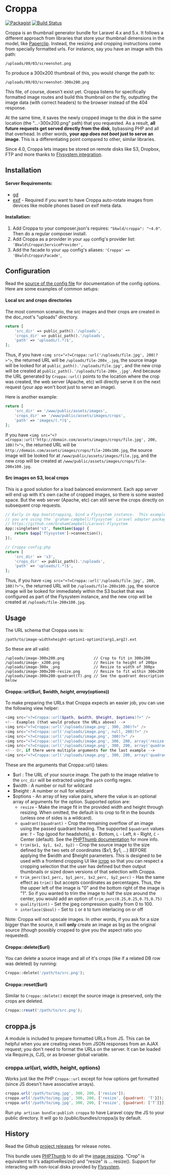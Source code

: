 # Croppa

[![Packagist](https://img.shields.io/packagist/v/bkwld/croppa.svg)](https://packagist.org/packages/bkwld/croppa) [![Build Status](https://img.shields.io/travis/BKWLD/croppa.svg)](https://travis-ci.org/BKWLD/croppa)

Croppa is an thumbnail generator bundle for Laravel 4.x and 5.x.  It follows a different approach from libraries that store your thumbnail dimensions in the model, like [Paperclip](https://github.com/thoughtbot/paperclip).  Instead, the resizing and cropping instructions come from specially formatted urls.  For instance, say you have an image with this path:

	/uploads/09/03/screenshot.png

To produce a 300x200 thumbnail of this, you would change the path to:

	/uploads/09/03/screenshot-300x200.png

This file, of course, doesn't exist yet.  Croppa listens for specifically formatted image routes and build this thumbnail on the fly, outputting the image data (with correct headers) to the browser instead of the 404 response.

At the same time, it saves the newly cropped image to the disk in the same location (the "…-300x200.png" path) that you requested.  As a result, **all future requests get served directly from the disk**, bybassing PHP and all that overhead.  In other words, **your app *does not boot* just to serve an image**.  This is a differentiating point compared to other, similar libraries.

Since 4.0, Croppa lets images be stored on remote disks like S3, Dropbox, FTP and more thanks to [Flysystem integration](http://flysystem.thephpleague.com/).



## Installation 

#### Server Requirements:

* [gd](http://php.net/manual/en/book.image.php)
* [exif](http://php.net/manual/en/book.exif.php) - Required if you want to have Croppa auto-rotate images from devices like mobile phones based on exif meta data.


#### Installation: 

1. Add Croppa to your composer.json's requires: `"bkwld/croppa": "~4.0"`.  Then do a regular composer install.
2. Add Croppa as a provider in your `app` config's provider list: `'Bkwld\Croppa\ServiceProvider',`
3. Add the facade to your `app` config's aliases: `'Croppa' => 'Bkwld\Croppa\Facade'`,



## Configuration

Read the [source of the config file](https://github.com/BKWLD/croppa/blob/master/src/config/config.php) for documentation of the config options.  Here are some examples of common setups:


#### Local src and crops directories

The most common scenario, the src images and their crops are created in the doc_root's "uploads" directory.

```php
return [
	'src_dir' => public_path().'/uploads',
	'crops_dir' => public_path().'/uploads',
	'path' => 'uploads/(.*)$',
];
```

Thus, if you have `<img src="<?=Croppa::url('/uploads/file.jpg', 200)?>">`, the returned URL will be `/uploads/file-200x_.jpg`, the source image will be looked for at `public_path().'/uploads/file.jpg'`, and the new crop will be created at `public_path().'/uploads/file-200x_.jpg'`. And because the URL generated by `Croppa::url()` points to the location where the crop was created, the web server (Apache, etc) will directly serve it on the next request (your app won't boot just to serve an image).

Here is another example:

```php
return [
	'src_dir' => '/www/public/assets/images',
	'crops_dir' => '/www/public/assets/images/crops',
	'path' => 'images/(.*)$',
];
```

If you have `<img src="<?=Croppa::url('http://domain.com/assets/images/crops/file.jpg', 200, 100)?>">`, the returned URL will be `http://domain.com/assets/images/crops/file-200x100.jpg`, the source image will be looked for at `/www/public/assets/images/file.jpg`, and the new crop will be created at `/www/public/assets/images/crops/file-200x100.jpg`.


#### Src images on S3, local crops

This is a good solution for a load balanced enviornment.  Each app server will end up with it's own cache of cropped images, so there is some wasted space.  But the web server (Apache, etc) can still serve the crops directly on subsequent crop requests.

```php
// Early in App bootstrapping, bind a Flysystem instance.  This example assumes
// you are using the `graham-campbell/flysystem` Laravel adapter package
// https://github.com/GrahamCampbell/Laravel-Flysystem
App::singleton('s3', function($app) {
	return $app['flysystem']->connection();
});

// Croppa config.php
return [
	'src_dir' => 's3',
	'crops_dir' => public_path().'/uploads',
	'path' => 'uploads/(.*)$',
];
```

Thus, if you have `<img src="<?=Croppa::url('/uploads/file.jpg', 200, 100)?>">`, the returned URL will be `/uploads/file-200x100.jpg`, the source image will be looked for immediately within the S3 bucket that was configured as part of the Flysystem instance, and the new crop will be created at `/uploads/file-200x100.jpg`.



## Usage

The URL schema that Croppa uses is:

	/path/to/image-widthxheight-option1-option2(arg1,arg2).ext

So these are all valid:

	/uploads/image-300x200.png             // Crop to fit in 300x200
	/uploads/image-_x200.png               // Resize to height of 200px
	/uploads/image-300x_.png               // Resize to width of 300px
	/uploads/image-300x200-resize.png      // Resize to fit within 300x200
	/uploads/image-300x200-quadrant(T).png // See the quadrant description below

#### Croppa::url($url, $width, $height, array($options))

To make preparing the URLs that Croppa expects an easier job, you can use the following view helper:

```php
<img src="<?=Croppa::url($path, $width, $height, $options)?>" />
<!-- Examples (that would produce the URLs above) -->
<img src="<?=Croppa::url('/uploads/image.png', 300, 200)?>" />
<img src="<?=Croppa::url('/uploads/image.png', null, 200)?>" />
<img src="<?=Croppa::url('/uploads/image.png', 300)?>" />
<img src="<?=Croppa::url('/uploads/image.png', 300, 200, array('resize'))?>" />
<img src="<?=Croppa::url('/uploads/image.png', 300, 200, array('quadrant' => 'T'))?>" />
<!-- Or, if there were multiple arguments for the last example -->
<img src="<?=Croppa::url('/uploads/image.png', 300, 200, array('quadrant' => array('T')))?>" />
```

These are the arguments that Croppa::url() takes:

* $url : The URL of your source image.  The path to the image relative to the `src_dir` will be extracted using the `path` config regex.
* $width : A number or null for wildcard
* $height : A number or null for wildcard
* $options - An array of key value pairs, where the value is an optional array of arguments for the option.  Supported option are:
	* `resize` - Make the image fit in the provided width and height through resizing.  When omitted, the default is to crop to fit in the bounds (unless one of sides is a wildcard).
	* `quadrant($quadrant)` - Crop the remaining overflow of an image using the passed quadrant heading.  The supported `$quadrant` values are: `T` - Top (good for headshots), `B` - Bottom, `L` - Left, `R` - Right, `C` - Center (default).  See the [PHPThumb documentation](https://github.com/masterexploder/PHPThumb/blob/master/src/PHPThumb/GD.php#L485) for more info.
	* `trim($x1, $y1, $x2, $y2)` - Crop the source image to the size defined by the two sets of coordinates ($x1, $y1, ...) BEFORE applying the $width and $height parameters.  This is designed to be used with a frontend cropping UI like [jcrop](http://deepliquid.com/content/Jcrop.html) so that you can respect a cropping selection that the user has defined but then output thumbnails or sized down versions of that selection with Croppa.
	* `trim_perc($x1_perc, $y1_perc, $x2_perc, $y2_perc)` - Has the same effect as `trim()` but accepts coordinates as percentages.  Thus, the the upper left of the image is "0" and the bottom right of the image is "1".  So if you wanted to trim the image to half the size around the center, you would add an option of `trim_perc(0.25,0.25,0.75,0.75)`
	* `quality($int)` - Set the jpeg compression quality from 0 to 100.
	* `interlace($bool)` - Set to `1` or `0` to turn interlacing on or off

 Note: Croppa will not upscale images.  In other words, if you ask for a size bigger than the source, it will **only** create an image as big as the original source (though possibly cropped to give you the aspect ratio you requested).

#### Croppa::delete($url)

You can delete a source image and all of it's crops (like if a related DB row was deleted) by running:

```php
Croppa::delete('/path/to/src.png');
```

#### Croppa::reset($url)

Similar to `Croppa::delete()` except the source image is preserved, only the crops are deleted.

```php
Croppa::reset('/path/to/src.png');
```



## croppa.js

A module is included to prepare formatted URLs from JS.  This can be helpful when you are creating views from JSON responses from an AJAX request; you don't need to format the URLs on the server.  It can be loaded via Require.js, CJS, or as browser global variable.

### croppa.url(url, width, height, options)

Works just like the PHP `Croppa::url` except for how options get formatted (since JS doesn't have associative arrays).

```js
croppa.url('/path/to/img.jpg', 300, 200, ['resize']);
croppa.url('/path/to/img.jpg', 300, 200, ['resize', {quadrant: 'T'}]);
croppa.url('/path/to/img.jpg', 300, 200, ['resize', {quadrant: ['T']}]);
```

Run `php artisan bundle:publish croppa` to have Laravel copy the JS to your public directory.  It will go to /public/bundles/croppa/js by default.



## History

Read the Github [project releases](https://github.com/BKWLD/croppa/releases) for release notes.

This bundle uses [PHPThumb](https://github.com/masterexploder/PHPThumb) to do all the [image resizing](https://github.com/masterexploder/PHPThumb/wiki/Basic-Usage).  "Crop" is equivalent to it's adaptiveResize() and "resize" is … resize().  Support for interacting with non-local disks provided by [Flysystem](http://flysystem.thephpleague.com/).
